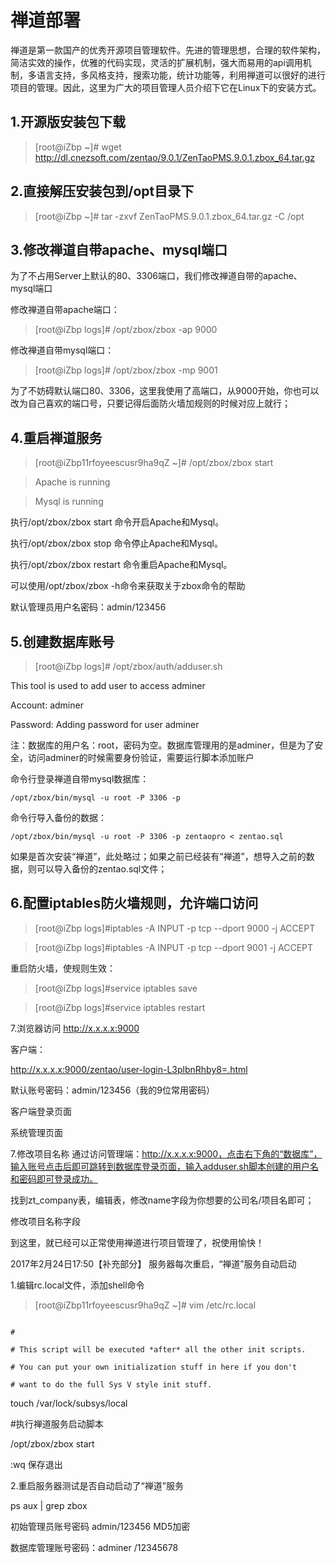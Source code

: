 # 禅道部署

禅道是第一款国产的优秀开源项目管理软件。先进的管理思想，合理的软件架构，简洁实效的操作，优雅的代码实现，灵活的扩展机制，强大而易用的api调用机制，多语言支持，多风格支持，搜索功能，统计功能等，利用禅道可以很好的进行项目的管理。因此，这里为广大的项目管理人员介绍下它在Linux下的安装方式。

## 1.开源版安装包下载

>[root@iZbp ~]# wget http://dl.cnezsoft.com/zentao/9.0.1/ZenTaoPMS.9.0.1.zbox_64.tar.gz

## 2.直接解压安装包到/opt目录下

>[root@iZbp ~]# tar -zxvf ZenTaoPMS.9.0.1.zbox_64.tar.gz -C /opt

## 3.修改禅道自带apache、mysql端口

为了不占用Server上默认的80、3306端口，我们修改禅道自带的apache、mysql端口

修改禅道自带apache端口：

>[root@iZbp logs]# /opt/zbox/zbox -ap 9000

修改禅道自带mysql端口：

>[root@iZbp logs]# /opt/zbox/zbox -mp 9001

为了不妨碍默认端口80、3306，这里我使用了高端口，从9000开始，你也可以改为自己喜欢的端口号，只要记得后面防火墙加规则的时候对应上就行；

## 4.重启禅道服务

>[root@iZbp11rfoyeescusr9ha9qZ ~]# /opt/zbox/zbox start

>Apache is running

>Mysql is running

执行/opt/zbox/zbox start 命令开启Apache和Mysql。

执行/opt/zbox/zbox stop 命令停止Apache和Mysql。

执行/opt/zbox/zbox restart 命令重启Apache和Mysql。

可以使用/opt/zbox/zbox -h命令来获取关于zbox命令的帮助

默认管理员用户名密码：admin/123456

## 5.创建数据库账号

>[root@iZbp logs]# /opt/zbox/auth/adduser.sh

This tool is used to add user to access adminer

Account: adminer

Password: Adding password for user adminer

注：数据库的用户名：root，密码为空。数据库管理用的是adminer，但是为了安全，访问adminer的时候需要身份验证，需要运行脚本添加账户

命令行登录禅道自带mysql数据库：

`/opt/zbox/bin/mysql -u root -P 3306 -p`

命令行导入备份的数据：

`/opt/zbox/bin/mysql -u root -P 3306 -p zentaopro < zentao.sql`

如果是首次安装“禅道”，此处略过；如果之前已经装有“禅道”，想导入之前的数据，则可以导入备份的zentao.sql文件；

## 6.配置iptables防火墙规则，允许端口访问

>[root@iZbp logs]#iptables -A INPUT -p tcp --dport 9000 -j ACCEPT

>[root@iZbp logs]#iptables -A INPUT -p tcp --dport 9001 -j ACCEPT

重启防火墙，使规则生效：

>[root@iZbp logs]#service iptables save

>[root@iZbp logs]#service iptables restart

 
7.浏览器访问
http://x.x.x.x:9000

客户端：

http://x.x.x.x:9000/zentao/user-login-L3plbnRhby8=.html

默认账号密码：admin/123456（我的9位常用密码）

 

客户端登录页面

 

 

系统管理页面

7.修改项目名称
通过访问管理端：http://x.x.x.x:9000，点击右下角的“数据库”，输入账号点击后即可跳转到数据库登录页面，输入adduser.sh脚本创建的用户名和密码即可登录成功。

找到zt_company表，编辑表，修改name字段为你想要的公司名/项目名即可；

修改项目名称字段

 

到这里，就已经可以正常使用禅道进行项目管理了，祝使用愉快！

 

2017年2月24日17:50【补充部分】
服务器每次重启，“禅道”服务自动启动

1.编辑rc.local文件，添加shell命令

>[root@iZbp11rfoyeescusr9ha9qZ ~]# vim /etc/rc.local

```#!/bin/sh

#

# This script will be executed *after* all the other init scripts.

# You can put your own initialization stuff in here if you don't

# want to do the full Sys V style init stuff.
```
touch /var/lock/subsys/local

#执行禅道服务启动脚本

/opt/zbox/zbox start

:wq 保存退出


2.重启服务器测试是否自动启动了“禅道”服务

ps aux | grep zbox

初始管理员账号密码 admin/123456 MD5加密

数据库管理账号密码：adminer /12345678